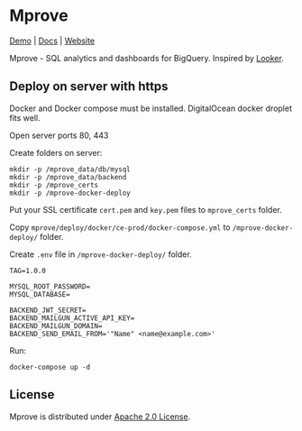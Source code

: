 # Mprove

[Demo](https://mprove.io/login) |
[Docs](https://mprove.io/docs) |
[Website](https://mprove.io)

Mprove - SQL analytics and dashboards for BigQuery. Inspired by [Looker](https://looker.com/).

## Deploy on server with https

Docker and Docker compose must be installed. DigitalOcean docker droplet fits well.

Open server ports 80, 443

Create folders on server:
```
mkdir -p /mprove_data/db/mysql
mkdir -p /mprove_data/backend
mkdir -p /mprove_certs
mkdir -p /mprove-docker-deploy
```

Put your SSL certificate `cert.pem` and `key.pem` files to `mprove_certs` folder.

Copy `mprove/deploy/docker/ce-prod/docker-compose.yml` to `/mprove-docker-deploy/` folder.

Create `.env` file in `/mprove-docker-deploy/` folder.

```
TAG=1.0.0

MYSQL_ROOT_PASSWORD=
MYSQL_DATABASE=

BACKEND_JWT_SECRET=
BACKEND_MAILGUN_ACTIVE_API_KEY=
BACKEND_MAILGUN_DOMAIN=
BACKEND_SEND_EMAIL_FROM='"Name" <name@example.com>'
```

Run:
```
docker-compose up -d
```


## License

Mprove is distributed under [Apache 2.0 License](https://github.com/mprove-io/mprove/blob/master/LICENSE).